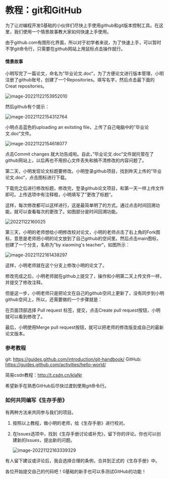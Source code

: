 # 教程：git和GitHub



为了让对编程开发0基础的小伙伴们尽快上手使用github和git版本控制工具。在这里，我们使用一个情景故事教大家如何快速上手使用。

由于github.com有图形化界面，所以对于初学者来说，为了快速上手，可以暂时不学git命令行，只需要在github网站上用鼠标点击操作就行。



#### 情景故事

小明写完了一篇论文，命名为”毕业论文.doc“，为了方便论文进行版本管理，小明注册了github账号，创建了一个Repositories。填写名字，然后点击最下面的Creat repositories。

![image-20221122153952010](如何使用git和github共同编写生存手册.assets/image-20221122153952010.png)

然后github有个提示：

![image-20221122154312764](如何使用git和github共同编写生存手册.assets/image-20221122154312764.png)

小明点击蓝色的uploading an exitsting file，上传了自己电脑中的”毕业论文.doc“文件。

![image-20221122154618077](如何使用git和github共同编写生存手册.assets/image-20221122154618077.png)

点击Commit changes 就大功告成啦。自此，”毕业论文.doc“文件就托管在了github网站上，以后再也不用担心文件丢失和搞不清修改的内容问题了。



第二天，小明发现论文标题要修改。小明登录github项目，找到昨天上传的”毕业论文.doc“，点击图标进行下载。

下载完之后进行修改标题，修改完，登录github论文项目，和第一天一样上传文件即可。上传选项中有注释框，小明填写了”更改了标题“。

这样，每次修改都可以这样进行，这是最简单明了的方式。通过点击时间回溯功能，就可以查看每次的更改了。如图部分是时间回溯功能。

![20221122160025](如何使用git和github共同编写生存手册.assets/20221122160025.png)



第三天，小明的老师想给小明修改校对论文，小明的老师点击了右上角的Fork图标，意思是老师把小明的论文放到了自己github的空间里。然后点击main图标，创建了一个分支，名称为”by xiaoming's teacher“，如图所示：

![image-20221122161438297](如何使用git和github共同编写生存手册.assets/image-20221122161438297.png)

这样，小明老师就在这个分支上修改小明的论文了。

修改完成之后，小明老师就在github上提交了，操作和小明第二天上传文件一样，并提交了修改注释。

但是这一步，小明老师只是把论文在自己的github空间上更新了，没有同步到小明github空间上，所以，还需要做的一个步骤就是：

在页面顶部选择 Pull request 标签，提交，点击Create pull request按钮，小明就可以看到修改了。

最后，小明使用Merge pull request按钮，就可以把老师的修改版变成自己的最新论文版本。



### 参考教程

git: https://guides.github.com/introduction/git-handbook/
GitHub: https://guides.github.com/activities/hello-world/

简易csdn教程：http://t.csdn.cn/kIaNr

希望新手在熟悉GitHub后尽快过渡到使用git命令行。





### 如何共同编写《生存手册》

有两种方法来共同参与我们的项目。

1. 按照以上教程，做小明的老师，给《生存手册》进行校对。

2. 在Issues选项中，找到《生存手册讨论或补充》，留下你的评论。你也可以创建新的Issues，提出新的问题。

   ![image-20221122163339329](如何使用git和github共同编写生存手册.assets/image-20221122163339329.png)



有人留下建议或评论后，我会选择合理的条例，合并到正式的《生存手册》中。



各位开始提交自己的代码吧！0基础的新手也可以多测试GitHub的功能！